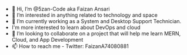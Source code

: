 - 👋 Hi, I’m @5zan-Code aka Faizan Ansari
- 👀 I’m interested in anything related to technology and space
- 🌱 I’m currently working as a System and Desktop Support Technician.
- I'm more interested to learn about DevOps and cloud
- 💞️ I’m looking to collaborate on a project that will help me learn MERN, Cloud, and App Development
- 📫 How to reach me - Twitter: FaizanA74080881

<!---
5zan-Code/5zan-Code is a ✨ special ✨ repository because its `README.md` (this file) appears on your GitHub profile.
You can click the Preview link to take a look at your changes.
--->

